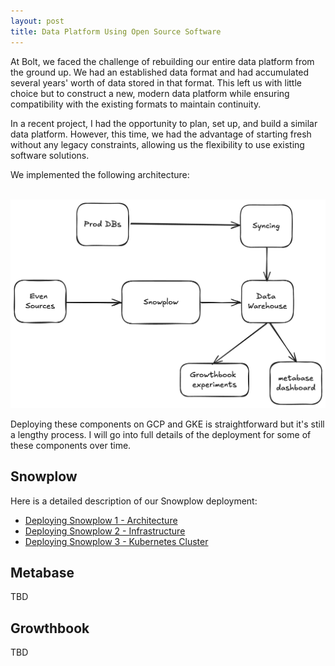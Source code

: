 ```yaml
---
layout: post
title: Data Platform Using Open Source Software
---
```


At Bolt, we faced the challenge of rebuilding our entire data platform from the ground up. We had an established data format and had accumulated several years' worth of data stored in that format. This left us with little choice but to construct a new, modern data platform while ensuring compatibility with the existing formats to maintain continuity.

In a recent project, I had the opportunity to plan, set up, and build a similar data platform. However, this time, we had the advantage of starting fresh without any legacy constraints, allowing us the flexibility to use existing software solutions.

We implemented the following architecture:

\
![Data Platform](/public/images/data-platform.png)

Deploying these components on GCP and GKE is straightforward but it's still a lengthy process. I will go into full details of the deployment for some of these components over time.

## Snowplow

Here is a detailed description of our Snowplow deployment:

- [Deploying Snowplow 1 - Architecture](https://blog.spangle.ai/2024/09/28/snowplow-architecture.html)
- [Deploying Snowplow 2 - Infrastructure](https://blog.spangle.ai/2024/09/29/snowplow-infra.html)
- [Deploying Snowplow 3 - Kubernetes Cluster](https://blog.spangle.ai/2024/09/30/snowplow-cluster.html)

## Metabase

TBD

## Growthbook

TBD
